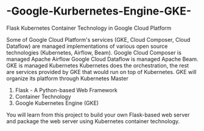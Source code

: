 # -Google-Kurbernetes-Engine-GKE-
Flask Kubernetes Container Technology in Google Cloud Platform

Some of Google Cloud Platform's services (GKE, Cloud Composer, Cloud Dataflow) are managed implementations of various open source technologies (Kubernetes, Airflow, Beam).
Google Cloud Composer is managed Apache Airflow
Google Cloud Dataflow is managed Apache Beam.
GKE is managed Kubernetes
Kubernetes does the orchestration, the rest are services provided by GKE that would run on top of Kubernetes.
GKE will organize its platform through Kubernetes Master

1. Flask - A Python-based Web Framework
2. Container Technology
3. Google Kubernetes Engine (GKE)
 
You will learn from this project to build your own Flask-based web server and
package the web server using  Kubernetes container technology.
